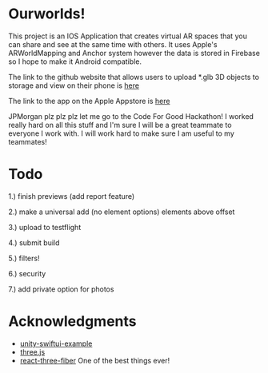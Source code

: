 # Ourworlds!
This project is an IOS Application that creates virtual AR spaces that you can share and see at the same time with others. It uses Apple's ARWorldMapping and Anchor system however the data is stored in Firebase so I hope to make it Android compatible.

The link to the github website that allows users to upload *.glb 3D objects to storage and view on their phone is [here](https://bluestarburst.github.io/ARWorld/)

The link to the app on the Apple Appstore is [here](https://apps.apple.com/us/app/ourworlds/id1663719945)

JPMorgan plz plz plz let me go to the Code For Good Hackathon! I worked really hard on all this stuff and I'm sure I will be a great teammate to everyone I work with. I will work hard to make sure I am useful to my teammates!

# Todo
1.) finish previews (add report feature)

2.) make a universal add (no element options) elements above offset

3.) upload to testflight

4.) submit build

5.) filters!

6.) security

7.) add private option for photos

# Acknowledgments

* [unity-swiftui-example](https://davidpeicho.github.io/blog/unity-swiftui-integration-revisited/)
* [three.js](https://threejs.org/)
* [react-three-fiber](https://docs.pmnd.rs/react-three-fiber/getting-started/introduction) One of the best things ever! 
